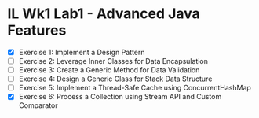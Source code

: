 # IL Wk1 Lab1 - Advanced Java Features

- [x] Exercise 1: Implement a Design Pattern
- [ ] Exercise 2: Leverage Inner Classes for Data Encapsulation
- [ ] Exercise 3: Create a Generic Method for Data Validation
- [ ] Exercise 4: Design a Generic Class for Stack Data Structure
- [ ] Exercise 5: Implement a Thread-Safe Cache using ConcurrentHashMap
- [x] Exercise 6: Process a Collection using Stream API and Custom Comparator
